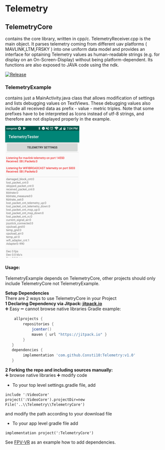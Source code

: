 # Telemetry

## TelemetryCore 
contains the core library, written in cpp/c. TelemetryReceiver.cpp is the main object.
It parses telemetry coming from different uav platforms ( MAVLINK,LTM,FRSKY ) into one uniform data model and provides an interface
for optaining Telemetry values as human-readable strings (e.g. for display on an On-Screen-Display) without being platform-dependent.
Its functions are also exposed to JAVA code using the ndk. 

[![Release](https://jitpack.io/v/Consti10/Telemetry.svg)](https://jitpack.io/#Consti10/Telemetry)

### TelemetryExample
contains just a MainActivity.java class that allows modification of settings and lists debugging values on TextViews.
These debugging values also include all received data as prefix - value - metric triples. Note that some prefixes have to be interpreted
as Icons instead of utf-8 strings, and therefore are not displayed properly in the example.

<img src="https://github.com/Consti10/Telemetry/blob/master/screenshots/screenshot1.jpg" alt="Example" width="240">

#### Usage:
TelemetryExample depends on TelemetryCore, other projects should only include TelemetryCore not TelemetryExample.

**Setup Dependencies**\
There are 2 ways to use TelemetryCore in your Project \
**1 Declaring Dependency via Jitpack: [jitpack.io](https://jitpack.io)** \
:heavy_plus_sign: Easy
:heavy_minus_sign: cannot browse native libraries
Gradle example:
```gradle
    allprojects {
        repositories {
            jcenter()
            maven { url "https://jitpack.io" }
        }
   }
   dependencies {
        implementation 'com.github.Consti10:Telemetry:v1.0'
   }
```
**2 Forking the repo and including sources manually:** \
:heavy_plus_sign: browse native libraries
:heavy_plus_sign: modify code
* To your top level settings.gradle file, add
```
include ':VideoCore'
project(':VideoCore').projectDir=new File('..\\Telemetry\\TelemetryCore')
```
and modify the path according to your download file
* To your app level gradle file add
```
implementation project(':TelemetryCore')
```
See [FPV-VR](https://github.com/Consti10/FPV_VR_2018) as an example how to add dependencies.
